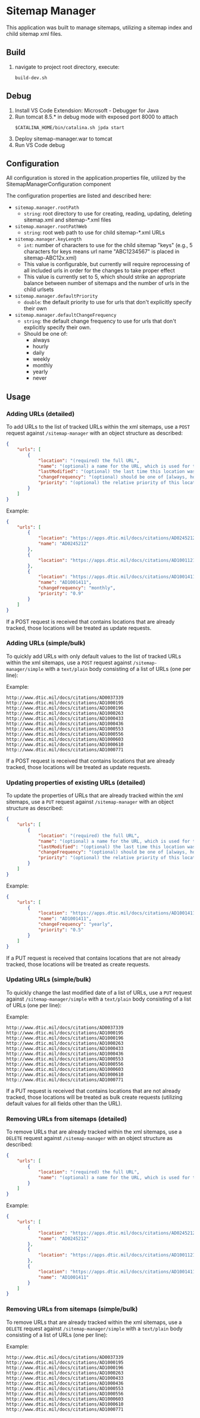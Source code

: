 # Sitemap Manager
This application was built to manage sitemaps, utilizing a sitemap index and child sitemap xml files.
## Build
1. navigate to project root directory, execute:
    ```
    build-dev.sh
    ```

## Debug
1. Install VS Code Extendsion: Microsoft - Debugger for Java
2. Run tomcat 8.5.* in debug mode with exposed port 8000 to attach
    ```
    $CATALINA_HOME/bin/catalina.sh jpda start
    ```
3. Deploy sitemap-manager.war to tomcat
4. Run VS Code debug

## Configuration
All configuration is stored in the application.properties file, utilized by the SitemapManagerConfiguration component

The configuration properties are listed and described here:
- `sitemap.manager.rootPath`
    - `string`: root directory to use for creating, reading, updating, deleting sitemap.xml and sitemap-*.xml files
- `sitemap.manager.rootPathWeb`
    - `string`: root web path to use for child sitemap-*.xml URLs
- `sitemap.manager.keyLength`
    - `int`: number of characters to use for the child sitemap "keys" (e.g., 5 characters for keys means url name "ABC1234567" is placed in sitemap-ABC12x.xml)
    - This value is configurable, but currently will require reprocessing of all included urls in order for the changes to take proper effect
    - This value is currently set to 5, which should strike an appropriate balance between number of sitemaps and the number of urls in the child urlsets
- `sitemap.manager.defaultPriority`
    - `double`: the default priority to use for urls that don't explicitly specify their own
- `sitemap.manager.defaultChangeFrequency`
    - `string`: the default change frequency to use for urls that don't explicitly specify their own. 
    - Should be one of: 
        - always
        - hourly
        - daily
        - weekly
        - monthly
        - yearly
        - never

## Usage
### Adding URLs (detailed)
To add URLs to the list of tracked URLs within the xml sitemaps, use a `POST` request against `/sitemap-manager` with an object structure as described:

```json
{
    "urls": [
        {
            "location": "(required) the full URL",
            "name": "(optional) a name for the URL, which is used for the basis of the key for deciding in which sitemap-*.xml this url should reside. If none is provided, it will try to be inferred from the location value",
            "lastModified": "(optional) the last time this location was changed. If not provided, the application will assume the last time modified is the time of the current action being taken",
            "changeFrequency": "(optional) should be one of [always, hourly, daily, weekly, monthly, yearly, never]. If not provided, the application default will be used",
            "priority": "(optional) the relative priority of this location, expressed as a value between 0 and 1. If not provided, the application default will be used"
        }
    ]
}
```

Example:
```json
{
    "urls": [
        {
            "location": "https://apps.dtic.mil/docs/citations/AD0245212",
            "name": "AD0245212"
        },
        {
            "location": "https://apps.dtic.mil/docs/citations/AD1001121"
        },
        {
            "location": "https://apps.dtic.mil/docs/citations/AD1001411",
            "name": "AD1001411",
            "changeFrequency": "monthly",
            "priority": "0.9"
        }
    ]
}
```

If a POST request is received that contains locations that are already tracked, those locations will be treated as update requests.

### Adding URLs (simple/bulk)
To quickly add URLs with only default values to the list of tracked URLs within the xml sitemaps, use a `POST` request against `/sitemap-manager/simple` with a `text/plain` body consisting of a list of URLs (one per line):

Example:
```
http://www.dtic.mil/docs/citations/AD0037339
http://www.dtic.mil/docs/citations/AD1000195
http://www.dtic.mil/docs/citations/AD1000196
http://www.dtic.mil/docs/citations/AD1000263
http://www.dtic.mil/docs/citations/AD1000433
http://www.dtic.mil/docs/citations/AD1000436
http://www.dtic.mil/docs/citations/AD1000553
http://www.dtic.mil/docs/citations/AD1000556
http://www.dtic.mil/docs/citations/AD1000603
http://www.dtic.mil/docs/citations/AD1000610
http://www.dtic.mil/docs/citations/AD1000771
```

If a POST request is received that contains locations that are already tracked, those locations will be treated as update requests.

### Updating properties of existing URLs (detailed)
To update the properties of URLs that are already tracked within the xml sitemaps, use a `PUT` request against `/sitemap-manager` with an object structure as described:

```json
{
    "urls": [
        {
            "location": "(required) the full URL",
            "name": "(optional) a name for the URL, which is used for the basis of the key for deciding in which sitemap-*.xml this url should reside. If none is provided, it will try to be inferred from the location value",
            "lastModified": "(optional) the last time this location was changed. If not provided, the application will assume the last time modified is the time of the current action being taken",
            "changeFrequency": "(optional) should be one of [always, hourly, daily, weekly, monthly, yearly, never]. If not provided, the application default will be used",
            "priority": "(optional) the relative priority of this location, expressed as a value between 0 and 1. If not provided, the application default will be used"
        }
    ]
}
```

Example:
```json
{
    "urls": [
        {
            "location": "https://apps.dtic.mil/docs/citations/AD1001411",
            "name": "AD1001411",
            "changeFrequency": "yearly",
            "priority": "0.5"
        }
    ]
}
```

If a PUT request is received that contains locations that are not already tracked, those locations will be treated as create requests.

### Updating URLs (simple/bulk)
To quickly change the last modified date of a list of URLs, use a `PUT` request against `/sitemap-manager/simple` with a `text/plain` body consisting of a list of URLs (one per line):

Example:
```
http://www.dtic.mil/docs/citations/AD0037339
http://www.dtic.mil/docs/citations/AD1000195
http://www.dtic.mil/docs/citations/AD1000196
http://www.dtic.mil/docs/citations/AD1000263
http://www.dtic.mil/docs/citations/AD1000433
http://www.dtic.mil/docs/citations/AD1000436
http://www.dtic.mil/docs/citations/AD1000553
http://www.dtic.mil/docs/citations/AD1000556
http://www.dtic.mil/docs/citations/AD1000603
http://www.dtic.mil/docs/citations/AD1000610
http://www.dtic.mil/docs/citations/AD1000771
```

If a PUT request is received that contains locations that are not already tracked, those locations will be treated as bulk create requests (utilizing default values for all fields other than the URL).

### Removing URLs from sitemaps (detailed)
To remove URLs that are already tracked within the xml sitemaps, use a `DELETE` request against `/sitemap-manager` with an object structure as described:

```json
{
    "urls": [
        {
            "location": "(required) the full URL",
            "name": "(optional) a name for the URL, which is used for the basis of the key for deciding in which sitemap-*.xml this url should reside. If none is provided, it will try to be inferred from the location value"
        }
    ]
}
```
Example:
```json
{
    "urls": [
        {
            "location": "https://apps.dtic.mil/docs/citations/AD0245212",
            "name": "AD0245212"
        },
        {
            "location": "https://apps.dtic.mil/docs/citations/AD1001121"
        },
        {
            "location": "https://apps.dtic.mil/docs/citations/AD1001411",
            "name": "AD1001411"
        }
    ]
}
```

### Removing URLs  from sitemaps (simple/bulk)
To remove URLs that are already tracked within the xml sitemaps, use a `DELETE` request against `/sitemap-manager/simple` with a `text/plain` body consisting of a list of URLs (one per line):

Example:
```
http://www.dtic.mil/docs/citations/AD0037339
http://www.dtic.mil/docs/citations/AD1000195
http://www.dtic.mil/docs/citations/AD1000196
http://www.dtic.mil/docs/citations/AD1000263
http://www.dtic.mil/docs/citations/AD1000433
http://www.dtic.mil/docs/citations/AD1000436
http://www.dtic.mil/docs/citations/AD1000553
http://www.dtic.mil/docs/citations/AD1000556
http://www.dtic.mil/docs/citations/AD1000603
http://www.dtic.mil/docs/citations/AD1000610
http://www.dtic.mil/docs/citations/AD1000771
```